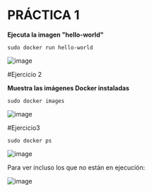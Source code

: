 # PRÁCTICA 1

**Ejecuta la imagen "hello-world"**

```sudo docker run hello-world```

![image](https://user-images.githubusercontent.com/114391559/222119587-f5d2969a-eaff-4c64-8e9c-d941ce9d4d65.png)

#Ejercicio 2

**Muestra las imágenes Docker instaladas**

```sudo docker images```

![image](https://user-images.githubusercontent.com/114391559/222120295-31a722e8-aaf3-46a6-9274-b0dd63e4e679.png)

#Ejercicio3

```sudo docker ps```

![image](https://user-images.githubusercontent.com/114391559/222120389-e25291c2-5028-493c-8a13-78ce8806c1e3.png)

Para ver incluso los que no están en ejecución:

![image](https://user-images.githubusercontent.com/114391559/222121077-110aa9c3-78f4-4a3e-934a-b3cf745b87e3.png)

